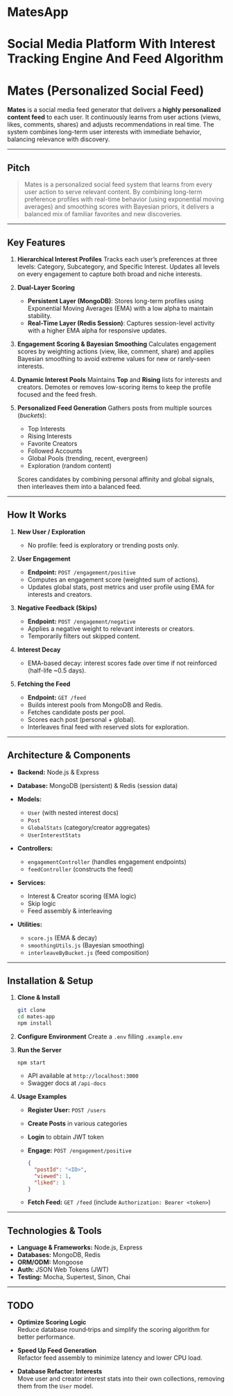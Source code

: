 # MatesApp

# Social Media Platform With Interest Tracking Engine And Feed Algorithm

# Mates (Personalized Social Feed)

**Mates** is a social media feed generator that delivers a **highly personalized content feed** to each user. It continuously learns from user actions (views, likes, comments, shares) and adjusts recommendations in real time. The system combines long-term user interests with immediate behavior, balancing relevance with discovery.

---

## Pitch

> Mates is a personalized social feed system that learns from every user action to serve relevant content. By combining long-term preference profiles with real-time behavior (using exponential moving averages) and smoothing scores with Bayesian priors, it delivers a balanced mix of familiar favorites and new discoveries.

---

## Key Features

1. **Hierarchical Interest Profiles**
   Tracks each user’s preferences at three levels: Category, Subcategory, and Specific Interest. Updates all levels on every engagement to capture both broad and niche interests.

2. **Dual-Layer Scoring**

   - **Persistent Layer (MongoDB)**: Stores long-term profiles using Exponential Moving Averages (EMA) with a low alpha to maintain stability.
   - **Real-Time Layer (Redis Session)**: Captures session-level activity with a higher EMA alpha for responsive updates.

3. **Engagement Scoring & Bayesian Smoothing**
   Calculates engagement scores by weighting actions (view, like, comment, share) and applies Bayesian smoothing to avoid extreme values for new or rarely-seen interests.

4. **Dynamic Interest Pools**
   Maintains **Top** and **Rising** lists for interests and creators. Demotes or removes low-scoring items to keep the profile focused and the feed fresh.

5. **Personalized Feed Generation**
   Gathers posts from multiple sources (_buckets_):

   - Top Interests
   - Rising Interests
   - Favorite Creators
   - Followed Accounts
   - Global Pools (trending, recent, evergreen)
   - Exploration (random content)

   Scores candidates by combining personal affinity and global signals, then interleaves them into a balanced feed.

---

## How It Works

1. **New User / Exploration**

   - No profile: feed is exploratory or trending posts only.

2. **User Engagement**

   - **Endpoint:** `POST /engagement/positive`
   - Computes an engagement score (weighted sum of actions).
   - Updates global stats, post metrics and user profile using EMA for interests and creators.

3. **Negative Feedback (Skips)**

   - **Endpoint:** `POST /engagement/negative`
   - Applies a negative weight to relevant interests or creators.
   - Temporarily filters out skipped content.

4. **Interest Decay**

   - EMA-based decay: interest scores fade over time if not reinforced (half-life \~0.5 days).

5. **Fetching the Feed**

   - **Endpoint:** `GET /feed`
   - Builds interest pools from MongoDB and Redis.
   - Fetches candidate posts per pool.
   - Scores each post (personal + global).
   - Interleaves final feed with reserved slots for exploration.

---

## Architecture & Components

- **Backend:** Node.js & Express
- **Database:** MongoDB (persistent) & Redis (session data)
- **Models:**

  - `User` (with nested interest docs)
  - `Post`
  - `GlobalStats` (category/creator aggregates)
  - `UserInterestStats`

- **Controllers:**

  - `engagementController` (handles engagement endpoints)
  - `feedController` (constructs the feed)

- **Services:**

  - Interest & Creator scoring (EMA logic)
  - Skip logic
  - Feed assembly & interleaving

- **Utilities:**

  - `score.js` (EMA & decay)
  - `smoothingUtils.js` (Bayesian smoothing)
  - `interleaveByBucket.js` (feed composition)

---

## Installation & Setup

1. **Clone & Install**

   ```bash
   git clone
   cd mates-app
   npm install
   ```

2. **Configure Environment**
   Create a `.env` filling `.example.env`

3. **Run the Server**

   ```
   npm start
   ```

   - API available at `http://localhost:3000`
   - Swagger docs at `/api-docs`

4. **Usage Examples**

   - **Register User:** `POST /users`
   - **Create Posts** in various categories
   - **Login** to obtain JWT token
   - **Engage:** `POST /engagement/positive`

     ```json
     {
       "postId": "<ID>",
       "viewed": 1,
       "liked": 1
     }
     ```

   - **Fetch Feed:** `GET /feed` (include `Authorization: Bearer <token>`)

---

## Technologies & Tools

- **Language & Frameworks:** Node.js, Express
- **Databases:** MongoDB, Redis
- **ORM/ODM:** Mongoose
- **Auth:** JSON Web Tokens (JWT)
- **Testing:** Mocha, Supertest, Sinon, Chai

---

## TODO

- **Optimize Scoring Logic**  
  Reduce database round‑trips and simplify the scoring algorithm for better performance.

- **Speed Up Feed Generation**  
  Refactor feed assembly to minimize latency and lower CPU load.

- **Database Refactor: Interests**  
  Move user and creator interest stats into their own collections, removing them from the `User` model.
